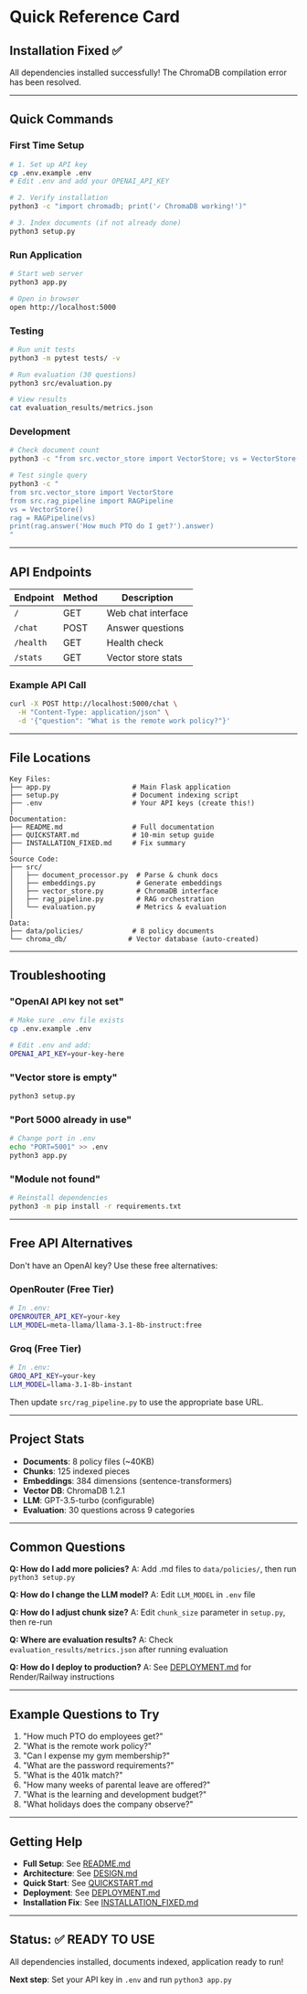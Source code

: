 # Quick Reference Card

## Installation Fixed ✅

All dependencies installed successfully! The ChromaDB compilation error has been resolved.

---

## Quick Commands

### First Time Setup
```bash
# 1. Set up API key
cp .env.example .env
# Edit .env and add your OPENAI_API_KEY

# 2. Verify installation
python3 -c "import chromadb; print('✓ ChromaDB working!')"

# 3. Index documents (if not already done)
python3 setup.py
```

### Run Application
```bash
# Start web server
python3 app.py

# Open in browser
open http://localhost:5000
```

### Testing
```bash
# Run unit tests
python3 -m pytest tests/ -v

# Run evaluation (30 questions)
python3 src/evaluation.py

# View results
cat evaluation_results/metrics.json
```

### Development
```bash
# Check document count
python3 -c "from src.vector_store import VectorStore; vs = VectorStore(); print(vs.get_stats())"

# Test single query
python3 -c "
from src.vector_store import VectorStore
from src.rag_pipeline import RAGPipeline
vs = VectorStore()
rag = RAGPipeline(vs)
print(rag.answer('How much PTO do I get?').answer)
"
```

---

## API Endpoints

| Endpoint | Method | Description |
|----------|--------|-------------|
| `/` | GET | Web chat interface |
| `/chat` | POST | Answer questions |
| `/health` | GET | Health check |
| `/stats` | GET | Vector store stats |

### Example API Call
```bash
curl -X POST http://localhost:5000/chat \
  -H "Content-Type: application/json" \
  -d '{"question": "What is the remote work policy?"}'
```

---

## File Locations

```
Key Files:
├── app.py                    # Main Flask application
├── setup.py                  # Document indexing script
├── .env                      # Your API keys (create this!)
│
Documentation:
├── README.md                 # Full documentation
├── QUICKSTART.md             # 10-min setup guide
├── INSTALLATION_FIXED.md     # Fix summary
│
Source Code:
├── src/
│   ├── document_processor.py  # Parse & chunk docs
│   ├── embeddings.py          # Generate embeddings
│   ├── vector_store.py        # ChromaDB interface
│   ├── rag_pipeline.py        # RAG orchestration
│   └── evaluation.py          # Metrics & evaluation
│
Data:
├── data/policies/            # 8 policy documents
└── chroma_db/               # Vector database (auto-created)
```

---

## Troubleshooting

### "OpenAI API key not set"
```bash
# Make sure .env file exists
cp .env.example .env

# Edit .env and add:
OPENAI_API_KEY=your-key-here
```

### "Vector store is empty"
```bash
python3 setup.py
```

### "Port 5000 already in use"
```bash
# Change port in .env
echo "PORT=5001" >> .env
python3 app.py
```

### "Module not found"
```bash
# Reinstall dependencies
python3 -m pip install -r requirements.txt
```

---

## Free API Alternatives

Don't have an OpenAI key? Use these free alternatives:

### OpenRouter (Free Tier)
```bash
# In .env:
OPENROUTER_API_KEY=your-key
LLM_MODEL=meta-llama/llama-3.1-8b-instruct:free
```

### Groq (Free Tier)
```bash
# In .env:
GROQ_API_KEY=your-key
LLM_MODEL=llama-3.1-8b-instant
```

Then update `src/rag_pipeline.py` to use the appropriate base URL.

---

## Project Stats

- **Documents**: 8 policy files (~40KB)
- **Chunks**: 125 indexed pieces
- **Embeddings**: 384 dimensions (sentence-transformers)
- **Vector DB**: ChromaDB 1.2.1
- **LLM**: GPT-3.5-turbo (configurable)
- **Evaluation**: 30 questions across 9 categories

---

## Common Questions

**Q: How do I add more policies?**
A: Add .md files to `data/policies/`, then run `python3 setup.py`

**Q: How do I change the LLM model?**
A: Edit `LLM_MODEL` in `.env` file

**Q: How do I adjust chunk size?**
A: Edit `chunk_size` parameter in `setup.py`, then re-run

**Q: Where are evaluation results?**
A: Check `evaluation_results/metrics.json` after running evaluation

**Q: How do I deploy to production?**
A: See [DEPLOYMENT.md](DEPLOYMENT.md) for Render/Railway instructions

---

## Example Questions to Try

1. "How much PTO do employees get?"
2. "What is the remote work policy?"
3. "Can I expense my gym membership?"
4. "What are the password requirements?"
5. "What is the 401k match?"
6. "How many weeks of parental leave are offered?"
7. "What is the learning and development budget?"
8. "What holidays does the company observe?"

---

## Getting Help

- **Full Setup**: See [README.md](README.md)
- **Architecture**: See [DESIGN.md](DESIGN.md)
- **Quick Start**: See [QUICKSTART.md](QUICKSTART.md)
- **Deployment**: See [DEPLOYMENT.md](DEPLOYMENT.md)
- **Installation Fix**: See [INSTALLATION_FIXED.md](INSTALLATION_FIXED.md)

---

## Status: ✅ READY TO USE

All dependencies installed, documents indexed, application ready to run!

**Next step**: Set your API key in `.env` and run `python3 app.py`
